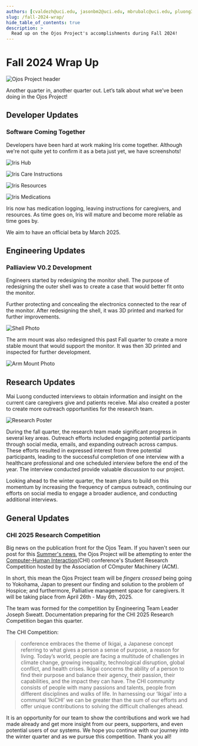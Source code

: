 ```yaml
---
authors: [cvaldezh@uci.edu, jasonbm2@uci.edu, mbrubalc@uci.edu, pluong3@uci.edu, jsweatt@uci.edu]
slug: /fall-2024-wrap/
hide_table_of_contents: true
description: >
  Read up on the Ojos Project's accomplishments during Fall 2024!
---
```


# Fall 2024 Wrap Up

![Ojos Project header](@site/static/images/header.png)

Another quarter in, another quarter out. Let’s talk about what we’ve been doing
in the Ojos Project!

<!-- truncate -->

## Developer Updates

### Software Coming Together

Developers have been hard at work making Iris come together. Although we're not
quite yet to confirm it as a beta just yet, we have screenshots!

![Iris Hub](@site/static/images/iris_hub.png)

![Iris Care Instructions](@site/static/images/iris_care_instructions.png)

![Iris Resources](@site/static/images/iris_resources.png)

![Iris Medications](@site/static/images/iris_medications.png)

Iris now has medication logging, leaving instructions for caregivers, and
resources. As time goes on, Iris will mature and become more reliable as time
goes by.

We aim to have an official beta by March 2025.

## Engineering Updates

### Palliaview V0.2 Development

Engineers started by redesigning the monitor shell. The purpose of redesigning
the outer shell was to create a case that would better fit onto the monitor.

Further protecting and concealing the electronics connected to the rear of the
monitor. After redesigning the shell, it was 3D printed and marked for further
improvements.

![Shell Photo](@site/static/images/20241126_113429.jpg)

The arm mount was also redesigned this past Fall quarter to create a more stable
mount that would support the monitor. It was then 3D printed and inspected for
further development.

![Arm Mount Photo](@site/static/images/20241126_110945.jpg)

## Research Updates

Mai Luong conducted interviews to obtain information and insight on the current
care caregivers give and patients receive. Mai also created a poster to create
more outreach opportunities for the research team.

![Research Poster](@site/static/images/Hospice_experience_seeking.webp)

During the fall quarter, the research team made significant progress in several
key areas. Outreach efforts included engaging potential participants through
social media, emails, and expanding outreach across campus. These efforts
resulted in expressed interest from three potential participants, leading
to the successful completion of one interview with a healthcare professional
and one scheduled interview before the end of the year. The interview conducted
provide valuable discussion to our project.

Looking ahead to the winter quarter, the team plans to build on this momentum by
increasing the frequency of campus outreach, continuing our efforts on social
media to engage a broader audience, and conducting additional interviews.

## General Updates

### CHI 2025 Research Competition

Big news on the publication front for the Ojos Team. If you haven't seen our post
for this [Summer's news](/news/summer-2024-wrap/), the Ojos Project will be
attempting to enter the [Computer-Human Interaction](https://chi2025.acm.org/)(CHI)
conference's Student Research Competition hosted by the Association of COmputer
Machinery  (ACM).

In short, this mean the Ojos Project team will be *fingers crossed* being going
to Yokohama, Japan to present our finding and solution to the problem of Hospice;
and furthermore, Palliative management space for caregivers. It will be taking
place from April 26th - May 6th, 2025.

The team was formed for the competition by Engineering Team Leader Joseph Sweatt.
Documentation  preparing for the CHI 2025 Research Competition began this quarter.

The CHI Competition:

>conference embraces the theme of Ikigai, a Japanese concept referring to what gives a person a sense of purpose, a reason for living. Today’s world, people are facing a multitude of challenges in climate change, growing inequality, technological disruption, global conflict, and health crises. Ikigai concerns the ability of a person to find their purpose and balance their agency, their passion, their capabilities, and the impact they can have. The CHI community consists of people with many passions and talents, people from different disciplines and walks of life. In harnessing our ‘Ikigai’ into a communal ‘IkiCHI’ we can be greater than the sum of our efforts and offer unique contributions to solving the difficult challenges ahead.

It is an opportunity for our team to show the contributions and work we had made
already and get more insight from our peers, supporters, and even potential users
of our systems. We hope you continue with our journey into the winter quarter
and as we pursue this competition. Thank you all!
